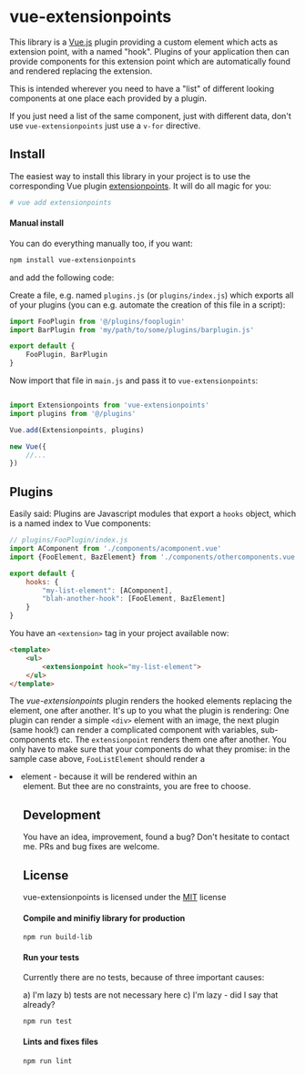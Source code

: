 # vue-extensionpoints

This library is a [Vue.js](https://vuejs.org) plugin providing a custom element which acts as extension point, with a named "hook". Plugins of your application then can provide components for this extension point which are automatically found and rendered replacing the extension.

This is intended wherever you need to have a "list" of different looking components at one place each provided by a plugin.

If you just need a list of the same component, just with different data, don't use `vue-extensionpoints` just use a `v-for` directive.

## Install

The easiest way to install this library in your project is to use the corresponding Vue plugin [extensionpoints](https://github.com/nerdocs/vue-cli-plugin-extensionpoints). It will do all magic for you: 
```bash
# vue add extensionpoints
```

#### Manual install

You can do everything manually too, if you want:
```bash
npm install vue-extensionpoints
```
and add the following code:

Create a file, e.g. named `plugins.js` (or `plugins/index.js`) which exports all of your plugins (you can e.g. automate the creation of this file in a script):
```javascript
import FooPlugin from '@/plugins/fooplugin'
import BarPlugin from 'my/path/to/some/plugins/barplugin.js'

export default {
    FooPlugin, BarPlugin
}
```

Now import that file in `main.js` and pass it to `vue-extensionpoints`:

```javascript

import Extensionpoints from 'vue-extensionpoints'
import plugins from '@/plugins'

Vue.add(Extensionpoints, plugins)

new Vue({
    //...
})
```

## Plugins

Easily said: Plugins are Javascript modules that export a `hooks` object, which is a named index to Vue components:

```javascript
// plugins/FooPlugin/index.js
import AComponent from './components/acomponent.vue'
import {FooElement, BazElement} from './components/othercomponents.vue'

export default {
    hooks: {
        "my-list-element": [AComponent],
        "blah-another-hook": [FooElement, BazElement]
    }   
}
```

You have an `<extension>` tag in your project available now:

```html
<template>
    <ul>
        <extensionpoint hook="my-list-element">
    </ul>
</template>
```

The *vue-extensionpoints* plugin renders the hooked elements replacing the <extension> element, one after another. It's up to you what the plugin is rendering: One plugin can render a simple `<div>` element with an image, the next plugin (same hook!) can render a complicated component with variables, sub-components etc. The `extensionpoint` renders them one after another. You only have to make sure that your components do what they promise: in the sample case above, `FooListElement` should render a <li> element - because it will be rendered within an <ul> element. But thee are no constraints, you are free to choose.
 

## Development

You have an idea, improvement, found a bug? Don't hesitate to contact me. PRs and bug fixes are welcome.

## License

vue-extensionpoints is licensed under the [MIT](https://opensource.org/licenses/mit-license.php) license

#### Compile and minifiy library for production
```
npm run build-lib
```

#### Run your tests
Currently there are no tests, because of three important causes:

a) I'm lazy
b) tests are not necessary here
c) I'm lazy - did I say that already?

```
npm run test
```

#### Lints and fixes files
```
npm run lint
```
